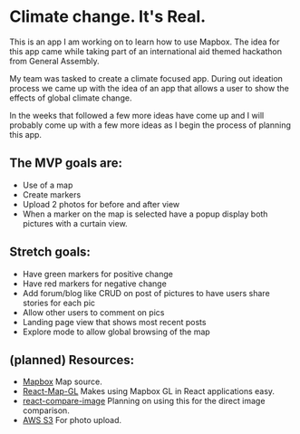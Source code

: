 # Climate change. It's Real.

This is an app I am working on to learn how to use Mapbox. 
The idea for this app came while taking part of an international aid themed hackathon from General Assembly.

My team was tasked to create a climate focused app. During out ideation process we came up with the idea of an app that allows a user to show the effects of global climate change. 

In the weeks that followed a few more ideas have come up and I will probably come up with a few more ideas as I begin the process of planning this app.

## The MVP goals are: 

* Use of a map
* Create markers 
* Upload 2 photos for before and after view
* When a marker on the map is selected have a popup display both pictures with a curtain view.

## Stretch goals:

* Have green markers for positive change 
* Have red markers for negative change
* Add forum/blog like CRUD on post of pictures to have users share stories for each pic
* Allow other users to comment on pics
* Landing page view that shows most recent posts
* Explore mode to allow global browsing of the map

## (planned) Resources:
* [Mapbox](mapbox.com) Map source.
* [React-Map-GL](https://visgl.github.io/react-map-gl/) Makes using Mapbox GL in React applications easy.
* [react-compare-image](https://github.com/junkboy0315/react-compare-image) Planning on using this for the direct image comparison. 
* [AWS S3](https://aws.amazon.com/pm/serv-s3/) For photo upload.